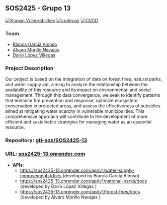 ## SOS2425 - Grupo 13
[![Known Vulnerabilities](https://snyk.io/test/github/darlopvil/SOS2425-13-F08/badge.svg)](https://snyk.io/test/github/darlopvil/SOS2425-13-F08)
[![codecov](https://codecov.io/gh/darlopvil/SOS2425-13-F08/graph/badge.svg?token=ZDZ31GGXNU)](https://codecov.io/gh/darlopvil/SOS2425-13-F08)
[![CI/CD](https://github.com/darlopvil/SOS2425-13-F08/actions/workflows/ci-cd.yaml/badge.svg)](https://github.com/darlopvil/SOS2425-13-F08/actions/workflows/ci-cd.yaml)



 ### Team
 - [Blanca García Alonso](https://github.com/blancagrclns)
 - [Alvaro Morillo Navajas](https://github.com/alvmornav)
 - [Darío López Villegas](https://github.com/darlopvil)
 
 ### Project Description
 Our project is based on the integration of data on forest fires, natural parks, 
 and water supply aid, aiming to analyze the relationship between the availability of this resource
 and its impact on environmental and social management. Through this data convergence, we seek to identify
 patterns that enhance fire prevention and response, optimize ecosystem conservation in protected areas,
 and assess the effectiveness of subsidies aimed at mitigating water scarcity in vulnerable municipalities.
 This comprehensive approach will contribute to the development of more efficient and sustainable strategies for managing water as an essential resource.
 
 ### Repository: [gti-sos/SOS2425-13](https://github.com/gti-sos/SOS2425-13)
 ### URL: [sos2425-13.onrender.com](https://sos2425-13.onrender.com/)
 
 - **APIs**:  
   - https://sos2425-13.onrender.com/api/v1/water-supply-improvements/docs (developed by Blanca García Alonso)
   - https://sos2425-13.onrender.com/api/v1/national-parks/docs (developed by Darío López Villegas )
   - https://sos2425-13.onrender.com/api/v1/forest-fires/docs (developed by Álvaro Morillo Navajas )
 
